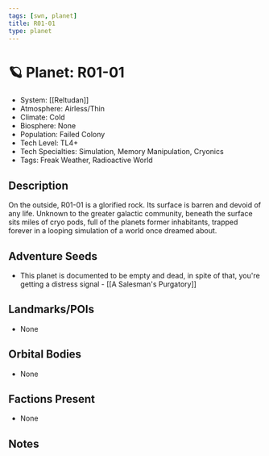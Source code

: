 ```yaml
---
tags: [swn, planet]
title: R01-01
type: planet
---
```


# 🪐 Planet: R01-01

- System: [[Reltudan]]
- Atmosphere: Airless/Thin
- Climate: Cold
- Biosphere: None
- Population: Failed Colony
- Tech Level: TL4+
- Tech Specialties: Simulation, Memory Manipulation, Cryonics
- Tags: Freak Weather, Radioactive World

## Description
On the outside, R01-01 is a glorified rock. Its surface is barren and devoid of any life. Unknown to the greater galactic community, beneath the surface sits miles of cryo pods, full of the planets former inhabitants, trapped forever in a looping simulation of a world once dreamed about.

## Adventure Seeds
- This planet is documented to be empty and dead, in spite of that, you're getting a distress signal - [[A Salesman's Purgatory]]

## Landmarks/POIs
- None

## Orbital Bodies
- None

## Factions Present
- None

## Notes

